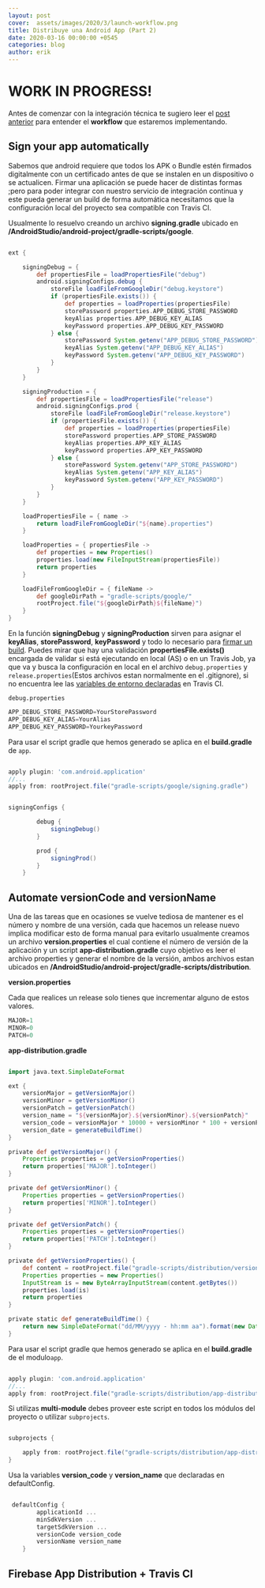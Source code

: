 ```yaml
---
layout: post
cover:  assets/images/2020/3/launch-workflow.png
title: Distribuye una Android App (Part 2)
date: 2020-03-16 00:00:00 +0545
categories: blog
author: erik
---
```


# WORK IN PROGRESS!

Antes de comenzar con la integración técnica te sugiero leer el [post anterior](https://erikjhordan-rey.github.io/blog/2020/03/15/ANDROID-automate-deploy-and-test-android-apps.html) para entender el **workflow** que estaremos implementando. 

## Sign your app automatically

Sabemos que android requiere que todos los APK o Bundle estén firmados digitalmente con un certificado antes de que se instalen en un dispositivo o se actualicen. Firmar una aplicación se puede hacer de distintas formas ;pero para poder integrar con nuestro servicio de integración continua y este pueda generar un build de forma automática necesitamos que la configuración local del proyecto sea compatible con Travis CI. 

Usualmente lo resuelvo creando un archivo **signing.gradle** ubicado en **/AndroidStudio/android-project/gradle-scripts/google**.

```gradle

ext {

    signingDebug = {
        def propertiesFile = loadPropertiesFile("debug")
        android.signingConfigs.debug {
            storeFile loadFileFromGoogleDir("debug.keystore")
            if (propertiesFile.exists()) {
                def properties = loadProperties(propertiesFile)
                storePassword properties.APP_DEBUG_STORE_PASSWORD
                keyAlias properties.APP_DEBUG_KEY_ALIAS
                keyPassword properties.APP_DEBUG_KEY_PASSWORD
            } else {
                storePassword System.getenv("APP_DEBUG_STORE_PASSWORD")
                keyAlias System.getenv("APP_DEBUG_KEY_ALIAS")
                keyPassword System.getenv("APP_DEBUG_KEY_PASSWORD")
            }
        }
    }

    signingProduction = {
        def propertiesFile = loadPropertiesFile("release")
        android.signingConfigs.prod {
            storeFile loadFileFromGoogleDir("release.keystore")
            if (propertiesFile.exists()) {
                def properties = loadProperties(propertiesFile)
                storePassword properties.APP_STORE_PASSWORD
                keyAlias properties.APP_KEY_ALIAS
                keyPassword properties.APP_KEY_PASSWORD
            } else {
                storePassword System.getenv("APP_STORE_PASSWORD")
                keyAlias System.getenv("APP_KEY_ALIAS")
                keyPassword System.getenv("APP_KEY_PASSWORD")
            }
        }
    }

    loadPropertiesFile = { name ->
        return loadFileFromGoogleDir("${name}.properties")
    }

    loadProperties = { propertiesFile ->
        def properties = new Properties()
        properties.load(new FileInputStream(propertiesFile))
        return properties
    }

    loadFileFromGoogleDir = { fileName ->
        def googleDirPath = "gradle-scripts/google/"
        rootProject.file("${googleDirPath}${fileName}")
    }
}

```

En la función **signingDebug** y **signingProduction** sirven para asignar el **keyAlias**, **storePassword**, **keyPassword** y todo lo necesario para [firmar un build](https://developer.android.com/studio/publish/app-signing#generate-key). Puedes mirar que hay una validación **propertiesFile.exists()** encargada de validar si está ejecutando en local (AS) o en un Travis Job, ya que va y busca la configuración en local en el archivo `debug.properties` y `release.properties`(Estos archivos estan normalmente en el .gitignore), si no encuentra lee las [variables de entorno declaradas](https://docs.travis-ci.com/user/environment-variables/) en Travis CI. 

`debug.properties`

```gradle 
APP_DEBUG_STORE_PASSWORD=YourStorePassword
APP_DEBUG_KEY_ALIAS=YourAlias
APP_DEBUG_KEY_PASSWORD=YourkeyPassword
```

Para usar el script gradle que hemos generado se aplica en el  **build.gradle** de `app`.

```gradle

apply plugin: 'com.android.application'
//...
apply from: rootProject.file("gradle-scripts/google/signing.gradle")


signingConfigs {

        debug {
            signingDebug()
        }

        prod {
            signingProd()
        }
    }

```

## Automate versionCode and versionName

Una de las tareas que en ocasiones se vuelve tediosa de mantener es el número y nombre de una versión, cada que hacemos un release nuevo implica modificar esto de forma manual para evitarlo usualmente creamos un archivo **version.properties** el cual contiene el número de versión de la aplicación y un script **app-distribution.gradle** cuyo objetivo es leer el archivo properties y generar el nombre de la versión, ambos archivos estan ubicados en **/AndroidStudio/android-project/gradle-scripts/distribution**. 

**version.properties**

Cada que realices un release solo tienes que incrementar alguno de estos valores. 

```gradle
MAJOR=1
MINOR=0
PATCH=0
```

**app-distribution.gradle**

```gradle

import java.text.SimpleDateFormat

ext {
    versionMajor = getVersionMajor()
    versionMinor = getVersionMinor()
    versionPatch = getVersionPatch()
    version_name = "${versionMajor}.${versionMinor}.${versionPatch}"
    version_code = versionMajor * 10000 + versionMinor * 100 + versionPatch
    version_date = generateBuildTime()
}

private def getVersionMajor() {
    Properties properties = getVersionProperties()
    return properties['MAJOR'].toInteger()
}

private def getVersionMinor() {
    Properties properties = getVersionProperties()
    return properties['MINOR'].toInteger()
}

private def getVersionPatch() {
    Properties properties = getVersionProperties()
    return properties['PATCH'].toInteger()
}

private def getVersionProperties() {
    def content = rootProject.file("gradle-scripts/distribution/version.properties")
    Properties properties = new Properties()
    InputStream is = new ByteArrayInputStream(content.getBytes())
    properties.load(is)
    return properties
}

private static def generateBuildTime() {
    return new SimpleDateFormat("dd/MM/yyyy - hh:mm aa").format(new Date())
}

```

Para usar el script gradle que hemos generado se aplica en el **build.gradle** de el modulo`app`.

```gradle 

apply plugin: 'com.android.application'
//...
apply from: rootProject.file("gradle-scripts/distribution/app-distribution.gradle")

```

Si utilizas **multi-module** debes proveer este script en todos los módulos del proyecto o utilizar `subprojects`.

```gradle 

subprojects {

    apply from: rootProject.file("gradle-scripts/distribution/app-distribution.gradle")
}

```

Usa la variables **version_code** y **version_name** que declaradas en defaultConfig. 

```gradle

 defaultConfig {
        applicationId ...
        minSdkVersion ...
        targetSdkVersion ...
        versionCode version_code
        versionName version_name
    }

```

## Firebase App Distribution + Travis CI
